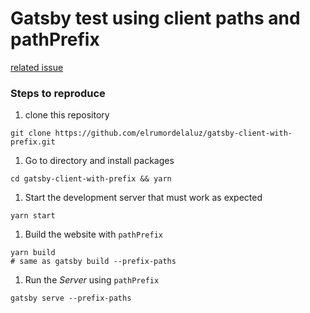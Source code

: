 # Gatsby test using client paths and pathPrefix

[related issue](https://github.com/gatsbyjs/gatsby/issues/23392)

### Steps to reproduce

1. clone this repository
```
git clone https://github.com/elrumordelaluz/gatsby-client-with-prefix.git
```

1. Go to directory and install packages
```
cd gatsby-client-with-prefix && yarn
```

1. Start the development server that must work as expected
```
yarn start
```

1. Build the website with `pathPrefix`
```
yarn build
# same as gatsby build --prefix-paths
```

1. Run the _Server_ using `pathPrefix`
```
gatsby serve --prefix-paths
```
